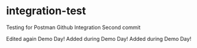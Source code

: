 # integration-test
Testing for Postman Github Integration
Second commit

Edited again
Demo Day!
Added during Demo Day!
Added during Demo Day!